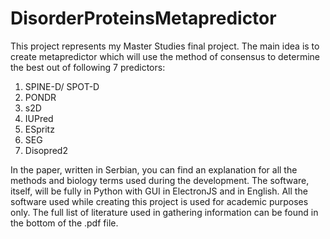 # DisorderProteinsMetapredictor
This project represents my Master Studies final project. 
The main idea is to create metapredictor which will use the method of consensus to determine the best out of following 7 predictors:
1. SPINE-D/ SPOT-D
2. PONDR
3. s2D
4. IUPred
5. ESpritz
6. SEG
7. Disopred2

In the paper, written in Serbian, you can find an explanation for all the methods and biology terms used during the development.
The software, itself, will be fully in Python with GUI in ElectronJS and in English.
All the software used while creating this project is used for academic purposes only.
The full list of literature used in gathering information can be found in the bottom of the .pdf file.
